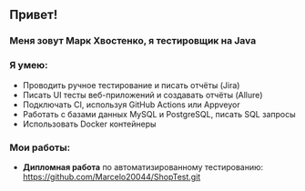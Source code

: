 ## Привет!
### Меня зовут Марк Хвостенко, я тестировщик на Java
### Я умею:
* Проводить ручное тестирование и писать отчёты (Jira)
* Писать UI тесты веб-приложений и создавать отчёты (Allure)
* Подключать CI, используя GitHub Actions или Appveyor
* Работать с базами данных MySQL и PostgreSQL, писать SQL запросы 
* Использовать Docker контейнеры

### Мои работы:
* **Дипломная работа** по автоматизированному тестированию: https://github.com/Marcelo20044/ShopTest.git



<!--
**Marcelo20044/Marcelo20044** is a ✨ _special_ ✨ repository because its `README.md` (this file) appears on your GitHub profile.

Here are some ideas to get you started:

- 🔭 I’m currently working on ...
- 🌱 I’m currently learning ...
- 👯 I’m looking to collaborate on ...
- 🤔 I’m looking for help with ...
- 💬 Ask me about ...
- 📫 How to reach me: ...
- 😄 Pronouns: ...
- ⚡ Fun fact: ...
-->

